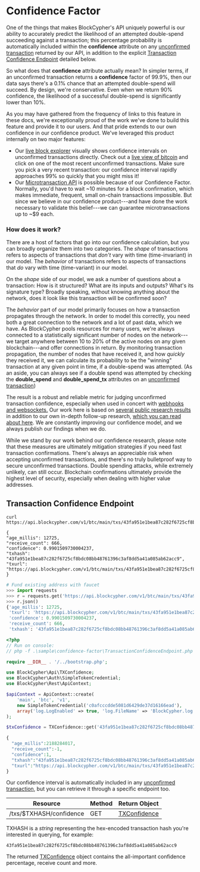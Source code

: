 # Confidence Factor

One of the things that makes BlockCypher's API uniquely powerful is our ability to accurately predict the likelihood of an attempted double-spend succeeding against a transaction; this percentage probability is automatically included within the **confidence** attribute on any [unconfirmed transaction](#tx) returned by our API, in addition to the explicit [Transaction Confidence Endpoint](#transaction-confidence-endpoint) detailed below.

So what does that **confidence** attribute actually mean? In simpler terms, if an unconfirmed transaction returns a **confidence** factor of 99.9%, then our data says there's a 0.1% chance that an attempted double-spend will succeed. By design, we're conservative. Even when we return 90% confidence, the likelihood of a successful double-spend is significantly lower than 10%.

As you may have gathered from the frequency of links to this feature in these docs, we're exceptionally proud of the work we've done to build this feature and provide it to our users. And that pride extends to our own confidence in our confidence product. We've leveraged this product internally on two major features:

- Our [live block explorer](https://live.blockcypher.com/) visually shows confidence intervals on unconfirmed transactions directly. Check out a [live view of bitcoin](https://live.blockcypher.com/btc/) and click on one of the most recent unconfirmed transactions. Make sure you pick a very recent transaction: our confidence interval rapidly approaches 99% so quickly that you might miss it!
- Our [Microtransaction API](#microtransaction-api) is possible because of our Confidence Factor. Normally, you'd have to wait ~10 minutes for a block confirmation, which makes immediate, frequent, small on-chain transactions impossible. But since we believe in our confidence product---and have done the work necessary to validate this belief---we can guarantee microtransactions up to ~$9 each.

### How does it work?

There are a host of factors that go into our confidence calculation, but you can broadly organize them into two categories. The *shape* of transactions refers to aspects of transactions that *don't* vary with time (time-invariant) in our model. The *behavior* of transactions refers to aspects of transactions that *do* vary with time (time-variant) in our model.

On the *shape* side of our model, we ask a number of questions about a transaction: How is it structured? What are its inputs and outputs? What's its signature type? Broadly speaking, without knowing anything about the network, does it look like this transaction will be confirmed soon? 

The *behavior* part of our model primarily focuses on how a transaction propagates through the network. In order to model this correctly, you need both a great connection to the network and a lot of past data, which we have. As BlockCypher pools resources for many users, we're always connected to a statistically significant number of nodes on the network---we target anywhere between 10 to 20% of the active nodes on any given blockchain---and offer connections in return. By monitoring transaction propagation, the number of nodes that have received it, and how *quickly* they received it, we can calculate its probability to be the "winning" transaction at any given point in time, if a double-spend was attempted. (As an aside, you can always see if a double spend was attempted by checking the **double_spend** and **double_spend_tx** attributes on an [unconfirmed transaction](#tx))

The result is a robust and reliable metric for judging unconfirmed transaction confidence, especially when used in concert with [webhooks and websockets.](#events-and-hooks) Our work here is based on [several public research results](https://eprint.iacr.org/2012/248.pdf) in addition to our own in-depth follow-up research, [which you can read about here](http://blog.blockcypher.com/?p=51). We are constantly improving our confidence model, and we always publish our findings when we do.

<aside class="notice">
While we stand by our work behind our confidence research, please note that these measures are ultimately mitigation strategies if you need fast transaction confirmations. There's always an appreciable risk when accepting unconfirmed transactions, and there's no truly bulletproof way to secure unconfirmed transactions. Double spending attacks, while extremely unlikely, can still occur. Blockchain confirmations ultimately provide the highest level of security, especially when dealing with higher value addresses.
</aside>

## Transaction Confidence Endpoint

```shell
curl https://api.blockcypher.com/v1/btc/main/txs/43fa951e1bea87c282f6725cf8bdc08bb48761396c3af8dd5a41a085ab62acc9/confidence

{
"age_millis": 12725,
"receive_count": 666,
"confidence": 0.9901509730004237,
"txhash": "43fa951e1bea87c282f6725cf8bdc08bb48761396c3af8dd5a41a085ab62acc9",
"txurl": "https://api.blockcypher.com/v1/btc/main/txs/43fa951e1bea87c282f6725cf8bdc08bb48761396c3af8dd5a41a085ab62acc9"
}
```

```python
# Fund existing address with faucet
>>> import requests
>>> r = requests.get('https://api.blockcypher.com/v1/btc/main/txs/43fa951e1bea87c282f6725cf8bdc08bb48761396c3af8dd5a41a085ab62acc9/confidence')
>>> r.json()
{'age_millis': 12725,
 'txurl': 'https://api.blockcypher.com/v1/btc/main/txs/43fa951e1bea87c282f6725cf8bdc08bb48761396c3af8dd5a41a085ab62acc9',
 'confidence': 0.9901509730004237,
 'receive_count': 666,
 'txhash': '43fa951e1bea87c282f6725cf8bdc08bb48761396c3af8dd5a41a085ab62acc9'}
```

```php
<?php
// Run on console:
// php -f .\sample\confidence-factor\TransactionConfidenceEndpoint.php

require __DIR__ . '/../bootstrap.php';

use BlockCypher\Api\TXConfidence;
use BlockCypher\Auth\SimpleTokenCredential;
use BlockCypher\Rest\ApiContext;

$apiContext = ApiContext::create(
    'main', 'btc', 'v1',
    new SimpleTokenCredential('c0afcccdde5081d6429de37d16166ead'),
    array('log.LogEnabled' => true, 'log.FileName' => 'BlockCypher.log', 'log.LogLevel' => 'DEBUG')
);

$txConfidence = TXConfidence::get('43fa951e1bea87c282f6725cf8bdc08bb48761396c3af8dd5a41a085ab62acc9', array(), $apiContext);

{
  "age_millis":2188284017,
  "receive_count":-1,
  "confidence":1,
  "txhash":"43fa951e1bea87c282f6725cf8bdc08bb48761396c3af8dd5a41a085ab62acc9",
  "txurl":"https://api.blockcypher.com/v1/btc/main/txs/43fa951e1bea87c282f6725cf8bdc08bb48761396c3af8dd5a41a085ab62acc9"
}
```

Our confidence interval is automatically included in any [unconfirmed transaction](#tx), but you can retrieve it through a specific endpoint too.

Resource | Method | Return Object
-------- | ------ | -------------
/txs/$TXHASH/confidence | GET | [TXConfidence](#txconfidence)

TXHASH is a *string* representing the hex-encoded transaction hash you're interested in querying, for example:

`43fa951e1bea87c282f6725cf8bdc08bb48761396c3af8dd5a41a085ab62acc9`

The returned [TXConfidence](#txconfidence) object contains the all-important confidence percentage, receive count and more.
